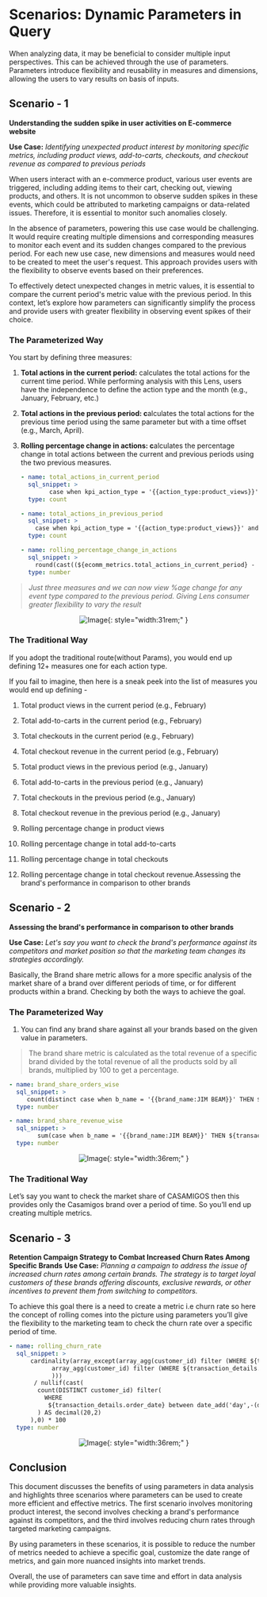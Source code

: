 # Scenarios: Dynamic Parameters in Query

When analyzing data, it may be beneficial to consider multiple input perspectives. This can be achieved through the use of parameters. Parameters introduce flexibility and reusability in measures and dimensions, allowing the users to vary results on basis of inputs. 

## Scenario - 1

**Understanding the sudden spike in user activities on E-commerce website**

**Use Case:** *Identifying unexpected product interest by monitoring specific metrics, including product views, add-to-carts, checkouts, and checkout revenue as compared to previous periods*


When users interact with an e-commerce product, various user events are triggered, including adding items to their cart, checking out, viewing products, and others. It is not uncommon to observe sudden spikes in these events, which could be attributed to marketing campaigns or data-related issues. Therefore, it is essential to monitor such anomalies closely.

In the absence of parameters, powering this use case would be challenging. It would require creating multiple dimensions and corresponding measures to monitor each event and its sudden changes compared to the previous period. For each new use case, new dimensions and measures would need to be created to meet the user's request. This approach provides users with the flexibility to observe events based on their preferences.

To effectively detect unexpected changes in metric values, it is essential to compare the current period's metric value with the previous period. In this context, let’s explore how parameters can significantly simplify the process and provide users with greater flexibility in observing event spikes of their choice.

### **The Parameterized Way**

You start by defining three measures:

1. **Total actions in the current period:** calculates the total actions for the current time period. While performing analysis with this Lens, users have the independence to define the action type and the month (e.g., January, February, etc.)
2. **Total actions in the previous period: c**alculates the total actions for the previous time period using the same parameter but with a time offset (e.g., March, April).
3. **Rolling percentage change in actions: c**alculates the percentage change in total actions between the current and previous periods using the two previous measures.
    
    ```yaml
    - name: total_actions_in_current_period
      sql_snippet: >
    		case when kpi_action_type = '{{action_type:product_views}}' and date(${ecomm_metrics.date_time}) between date('{{start_date:2023-02-15}}') and date('{{end_date:2023-02-22}}') then ${ecomm_metrics.records} else null end 
      type: count
    
    - name: total_actions_in_previous_period
      sql_snippet: >          
        case when kpi_action_type = '{{action_type:product_views}}' and ${ecomm_metrics.date_time} between  date_add('day',-(day(date('{{end_date:2023-02-22}}') - date('{{start_date:2023-02-15}}')))-1,date('{{start_date:2023-02-15}}')) and date('{{start_date:2023-02-15}}') - interval '1' day ),2)
      type: count
    
    - name: rolling_percentage_change_in_actions
      sql_snippet: >          
        round(cast((${ecomm_metrics.total_actions_in_current_period} - ${ecomm_metrics.total_actions_in_previous_period}) as decimal(20,2)) /  nullif(${ecomm_metrics.total_actions_in_previous_period} ,0),2)*100
      type: number
    ```
    

> *Just three measures and we can now view %age change for any event type compared to the previous period. Giving Lens consumer greater flexibility to vary the result*
> 

<center>

![Image](scenarios_dynamic_params/untitled.png){: style="width:31rem;" }

</center>

### **The Traditional Way**

If you adopt the traditional route(without Params), you would end up defining 12+ measures one for each action type.

If you fail to imagine, then here is a sneak peek into the list of measures you would end up defining -

1. Total product views in the current period (e.g., February)

1. Total add-to-carts in the current period (e.g., February)

1. Total checkouts in the current period (e.g., February)

1. Total checkout revenue in the current period (e.g., February)

1. Total product views in the previous period (e.g., January)

1. Total add-to-carts in the previous period (e.g., January)

1. Total checkouts in the previous period (e.g., January)

1. Total checkout revenue in the previous period (e.g., January)

1. Rolling percentage change in product views

1. Rolling percentage change in total add-to-carts

1. Rolling percentage change in total checkouts

1. Rolling percentage change in total checkout revenue.Assessing the brand's performance in comparison to other brands

## Scenario - 2

**Assessing the brand's performance in comparison to other brands**

**Use Case:**  *Let's say you want to check the brand's performance against its competitors and market position so that the marketing team changes its strategies accordingly.* 

Basically, the Brand share metric allows for a more specific analysis of the market share of a brand over different periods of time, or for different products within a brand. Checking by both the ways to achieve the goal.

### **The Parameterized Way**

1. You can find any brand share against all your brands based on the given value in parameters. 

> The brand share metric is calculated as the total revenue of a specific brand divided by the total revenue of all the products sold by all brands, multiplied by 100 to get a percentage.
> 

```yaml
- name: brand_share_orders_wise
  sql_snippet: >
	 count(distinct case when b_name = '{{brand_name:JIM BEAM}}' THEN ${transaction_details.order_no} else null end)/ cast(nullif(count(distinct ${transaction_details.order_no}),0) as decimal(20,2)) *100
  type: number

- name: brand_share_revenue_wise
  sql_snippet: >
		sum(case when b_name = '{{brand_name:JIM BEAM}}' THEN ${transaction_details.order_value} else null end)/ cast(nullif(sum(${transaction_details.order_value}),0) as decimal(20,2)) *100
  type: number
```

<center>

![Image](scenarios_dynamic_params/untitled1.png){: style="width:36rem;" }

</center>

### **The Traditional Way**

Let’s say you want to check the market share of CASAMIGOS then this provides only the Casamigos brand over a period of time. So you’ll end up creating multiple metrics.

## Scenario - 3
**Retention Campaign Strategy to Combat Increased Churn Rates Among Specific Brands**
**Use Case:** *Planning a campaign to address the issue of increased churn rates among certain brands. The strategy is to target loyal customers of these brands offering discounts, exclusive rewards, or other incentives to prevent them from switching to competitors.*


To achieve this goal there is a need to create a metric i.e churn rate so here the concept of rolling comes into the picture using parameters you’ll give the flexibility to the marketing team to check the churn rate over a specific period of time.

```yaml
- name: rolling_churn_rate
  sql_snippet: >            
      cardinality(array_except(array_agg(customer_id) filter (WHERE ${transaction_details.order_date} between date_add('day',-(day(date('{{end_date:2022-12-15}}') - date('{{start_date:2022-12-01}}')))-1,date('{{start_date:2022-12-01}}')) and date('{{start_date:2022-12-01}}') - interval '1' day),
            array_agg(customer_id) filter (WHERE ${transaction_details.order_date} between date('{{start_date:2022-12-01}}') and date('{{end_date:2022-12-30}}') 
            )))
       / nullif(cast(
        count(DISTINCT customer_id) filter(
          WHERE
           ${transaction_details.order_date} between date_add('day',-(day(date('{{end_date:2022-12-15}}') - date('{{start_date:2022-12-01}}')))-1,date('{{start_date:2022-12-01}}')) and date('{{start_date:2022-12-01}}') - interval '1' day
        ) AS decimal(20,2)
      ),0) * 100
  type: number
```

<center>

![Image](scenarios_dynamic_params/untitled2.png){: style="width:36rem;" }

</center>


## Conclusion

This document discusses the benefits of using parameters in data analysis and highlights three scenarios where parameters can be used to create more efficient and effective metrics. The first scenario involves monitoring product interest, the second involves checking a brand's performance against its competitors, and the third involves reducing churn rates through targeted marketing campaigns. 

By using parameters in these scenarios, it is possible to reduce the number of metrics needed to achieve a specific goal, customize the date range of metrics, and gain more nuanced insights into market trends.

Overall, the use of parameters can save time and effort in data analysis while providing more valuable insights.